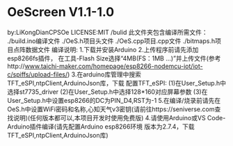 # OeScreen V1.1-1.0
by:LiKongDianCPSOe
LICENSE:MIT
/bulid
此文件夹包含编译所需文件：
    ./build.ino编译文件
    ./OeS.h项目头文件
    ./OeS.cpp项目.cpp文件
    ./bitmaps.h项目点阵数据文件
编译说明:
    1.下载并安装Arduino
    2.上传程序前请先添加esp8266fs插件，
        在工具-Flash Size选择“4MB(FS：1MB ...)”并上传文件(参考http://www.taichi-maker.com/homepage/esp8266-nodemcu-iot/iot-c/spiffs/upload-files/)
    3.在arduino库管理中搜索TFT_eSPI,ntpClient,ArduinoJson库，下载
        配置TFT_eSPI:
            (1)在User_Setup.h中选择st7735_driver
            (2)在User_Setup.h中选择128*160对应屏幕参数
            (3)在User_Setup.h中设置esp8266的DC为PIN_D4,RST为-1
    5.在编译/烧录前请先在OeS.h中设置WiFi密码和名称,心知天气v3密钥(请前往https://seniverse.com查找说明)(任何版本都可以,本项目开发时使用免费版)
    4.请使用Arduino或VS Code-Arduino插件编译(请先配置Arduino esp8266环境 版本为2.7.4，下载TFT_eSPI,ntpClient,ArduinoJson库)